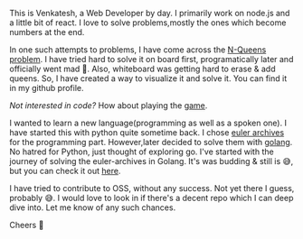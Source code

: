 This is Venkatesh, a Web Developer by day. I primarily work on node.js and a little bit of react. I love to solve problems,mostly the ones which become numbers at the end.

In one such attempts to problems, I have come across the [N-Queens problem](https://en.wikipedia.org/wiki/Eight_queens_puzzle). I have tried hard to solve it on board first, programatically later and officially went mad :exploding_head:. Also, whiteboard was getting hard to erase & add queens. So, I have created a way to visualize it and solve it. You can find it in my github profile.

_Not interested in code?_ How about playing the [game](https://n-queens-helper.netlify.app/).

I wanted to learn a new language(programming as well as a spoken one). I have started this with python quite sometime back. I chose [euler archives](https://projecteuler.net/archives) for the programming part. However,later decided to solve them with [golang](https://golang.org/). No hatred for Python, just thought of exploring go. I've started with the journey of solving the euler-archives in Golang. It's was budding & still is 😅, but you can check it out [here](https://github.com/klvenky/euler-archives-go).

I have tried to contribute to OSS, without any success. Not yet there I guess, probably :sweat_smile:. I would love to look in if there's a decent repo which I can deep dive into. Let me know of any such chances.

Cheers :beers:
